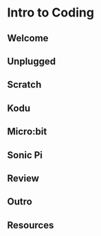 # Intro to Coding

## Welcome


## Unplugged


## Scratch


## Kodu



## Micro:bit


## Sonic Pi


## Review


## Outro


## Resources
